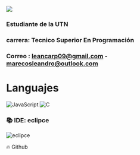 <!---
LeanIsaac/LeanIsaac is a ✨ special ✨ repository because its `README.md` (this file) appears on your GitHub profile.
You can click the Preview link to take a look at your changes.
<p align='center'>
    <img src="https://media.giphy.com/media/3o7520JM4Eah9ntP2g/giphy.gif">
</p>
--->

![](https://www.cursosenvideos.com/wp-content/uploads/2020/11/1_OF0xEMkWBv-69zvmNs6RDQ.gif)

### Estudiante de la UTN

### carrera: Tecnico Superior En Programación

### Correo : leancarp09@gmail.com - marecosleandro@outlook.com

# Languajes

![JavaScript](https://img.shields.io/badge/-JavaScript-000?&logo=JavaScript)
![C](https://img.shields.io/badge/-C-000?&logo=C)


### 📚 IDE: eclipce
![eclipce](https://javadesde0.com/wp-content/uploads/icono-eclipse-java-ide.png)


🔥 Github


